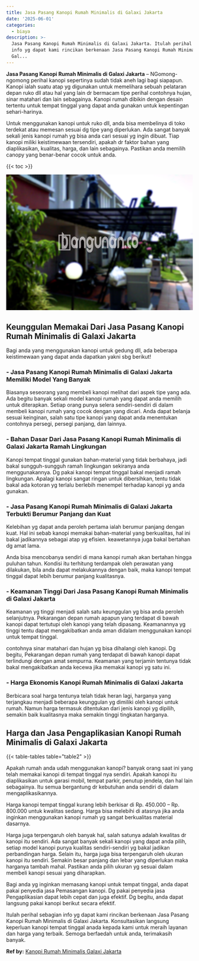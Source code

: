 ```yaml
---
title: Jasa Pasang Kanopi Rumah Minimalis di Galaxi Jakarta
date: '2025-06-01'
categories:
  - biaya
description: >-
  Jasa Pasang Kanopi Rumah Minimalis di Galaxi Jakarta. Itulah perihal sebagian
  info yg dapat kami rincikan berkenaan Jasa Pasang Kanopi Rumah Minimalis di
  Gal...
---
```


**Jasa Pasang Kanopi Rumah Minimalis di Galaxi Jakarta** – NGomong-ngomong perihal kanopi sepertinya sudah tidak aneh lagi bagi siapapun. Kanopi ialah suatu atap yg digunakan untuk memelihara sebuah pelataran depan ruko dll atau hal yang lain dr bermacam tipe perihal contohnya hujan, sinar matahari dan lain sebagainya. Kanopi rumah dibikin dengan desain tertentu untuk tempat tinggal yang dapat anda gunakan untuk kepentingan sehari-harinya.

Untuk menggunakan kanopi untuk ruko dll, anda bisa membelinya di toko terdekat atau memesan sesuai dg tipe yang diperlukan. Ada sangat banyak sekali jenis kanopi rumah yg bisa anda cari sesuai yg ingin dibuat. Tiap kanopi miliki keistimewaan tersendiri, apakah dr faktor bahan yang diaplikasikan, kualitas, harga, dan lain sebagainya. Pastikan anda memilih canopy yang benar-benar cocok untuk anda.

{{< toc >}}

![Jasa Pasang Kanopi Rumah Minimalis di Galaxi Jakarta](/images/harga-kanopi-minimalis-47.png)

## Keunggulan Memakai Dari Jasa Pasang Kanopi Rumah Minimalis di Galaxi Jakarta

Bagi anda yang menggunakan kanopi untuk gedung dll, ada beberapa keistimewaan yang dapat anda dapatkan yakni sbg berikut!

### \- Jasa Pasang Kanopi Rumah Minimalis di Galaxi Jakarta Memiliki Model Yang Banyak

Biasanya seseorang yang membeli kanopi melihat dari aspek tipe yang ada. Ada begitu banyak sekali model kanopi rumah yang dapat anda memilih untuk diterapkan. Setiap orang punya selera sendiri-sendiri di dalam membeli kanopi rumah yang cocok dengan yang dicari. Anda dapat belanja sesuai keinginan, salah satu tipe kanopi yang dapat anda menentukan contohnya persegi, persegi panjang, dan lainnya.

### \- Bahan Dasar Dari Jasa Pasang Kanopi Rumah Minimalis di Galaxi Jakarta Ramah Lingkungan

Kanopi tempat tinggal gunakan bahan-material yang tidak berbahaya, jadi bakal sungguh-sungguh ramah lingkungan sekiranya anda menggunakannya. Dg pakai kanopi tempat tinggal bakal menjadi ramah lingkungan. Apalagi kanopi sangat ringan untuk dibersihkan, tentu tidak bakal ada kotoran yg terlalu berlebih menempel terhadap kanopi yg anda gunakan.

### \- Jasa Pasang Kanopi Rumah Minimalis di Galaxi Jakarta Terbukti Berumur Panjang dan Kuat

Kelebihan yg dapat anda peroleh pertama ialah berumur panjang dengan kuat. Hal ini sebab kanopi memakai bahan-material yang berkualitas, hal ini bakal jadikannya sebagai atap yg efisien. keawetannya juga bakal bertahan dg amat lama.

Anda bisa mencobanya sendiri di mana kanopi rumah akan bertahan hingga puluhan tahun. Kondisi itu terhitung terdampak oleh perawatan yang dilakukan, bila anda dapat melakukannya dengan baik, maka kanopi tempat tinggal dapat lebih berumur panjang kualitasnya.

### \- Keamanan Tinggi Dari Jasa Pasang Kanopi Rumah Minimalis di Galaxi Jakarta

Keamanan yg tinggi menjadi salah satu keunggulan yg bisa anda peroleh selanjutnya. Pekarangan depan rumah apapun yang terdapat di bawah kanopi dapat tertutupi oleh kanopi yang telah dipasang. Keamanannya yg tinggi tentu dapat mengakibatkan anda aman didalam menggunakan kanopi untuk tempat tinggal.

contohnya sinar matahari dan hujan yg bisa dihalangi oleh kanopi. Dg begitu, Pekarangan depan rumah yang terdapat di bawah kanopi dapat terlindungi dengan amat sempurna. Keamanan yang terjamin tentunya tidak bakal mengakibatkan anda kecewa jika memakai kanopi yg satu ini.

### \- Harga Ekonomis Kanopi Rumah Minimalis di Galaxi Jakarta

Berbicara soal harga tentunya telah tidak heran lagi, harganya yang terjangkau menjadi beberapa keunggulan yg dimiliki oleh kanopi untuk rumah. Namun harga termasuk ditentukan dari jenis kanopi yg dipilih, semakin baik kualitasnya maka semakin tinggi tingkatan harganya.

## Harga dan Jasa Pengaplikasian Kanopi Rumah Minimalis di Galaxi Jakarta

{{< table-tables table="table2" >}}

Apakah rumah anda udah menggunakan kanopi? banyak orang saat ini yang telah memakai kanopi di tempat tinggal nya sendiri. Apakah kanopi itu diaplikasikan untuk garasi mobil, tempat parkir, penutup jendela, dan hal lain sebagainya. Itu semua bergantung dr kebutuhan anda sendiri di dalam mengaplikasikannya.

Harga kanopi tempat tinggal kurang lebih berkisar di Rp. 450.000 – Rp. 800.000 untuk kwalitas sedang. Harga bisa melebihi di atasnya jika anda inginkan menggunakan kanopi rumah yg sangat berkualitas material dasarnya.

Harga juga terpengaruh oleh banyak hal, salah satunya adalah kwalitas dr kanopi itu sendiri. Ada sangat banyak sekali kanopi yang dapat anda pilih, setiap model kanopi punya kualitas sendiri-sendiri yg bakal jadikan perbandingan harga. Selain itu, harga juga bisa terpengaruh oleh ukuran kanopi itu sendiri. Semakin besar panjang dan lebar yang diperlukan maka harganya tambah mahal. Pastikan anda pilih ukuran yg sesuai dalam membeli kanopi sesuai yang diharapkan.

Bagi anda yg inginkan memasang kanopi untuk tempat tinggal, anda dapat pakai penyedia jasa Pemasangan kanopi. Dg pakai penyedia jasa Pengaplikasian dapat lebih cepat dan juga efektif. Dg begitu, anda dapat langsung pakai kanopi berikut secara efektif.

Itulah perihal sebagian info yg dapat kami rincikan berkenaan Jasa Pasang Kanopi Rumah Minimalis di Galaxi Jakarta. Konsultasikan langsung keperluan kanopi tempat tinggal anada kepada kami untuk meraih layanan dan harga yang terbaik. Semoga berfaedah untuk anda, terimakasih banyak.

**Ref by:**  [Kanopi Rumah Minimalis Galaxi Jakarta](https://id.wikipedia.org/wiki/Kanopi)
